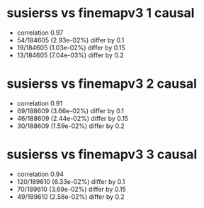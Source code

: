 # susierss vs finemapv3  1 causal

- correlation 0.97
- 54/184605 (2.93e-02%) differ by 0.1
- 19/184605 (1.03e-02%) differ by 0.15
- 13/184605 (7.04e-03%) differ by 0.2


# susierss vs finemapv3  2 causal

- correlation 0.91
- 69/188609 (3.66e-02%) differ by 0.1
- 46/188609 (2.44e-02%) differ by 0.15
- 30/188609 (1.59e-02%) differ by 0.2


# susierss vs finemapv3  3 causal

- correlation 0.94
- 120/189610 (6.33e-02%) differ by 0.1
- 70/189610 (3.69e-02%) differ by 0.15
- 49/189610 (2.58e-02%) differ by 0.2


